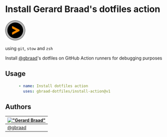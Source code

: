 Install Gerard Braad's dotfiles action
======================================

[!["Prompt"](https://raw.githubusercontent.com/gbraad/assets/gh-pages/icons/prompt-icon-64.png)](http://github.com/gbraad)

  using `git`, `stow` and `zsh`


Install [@gbraad](https://github.com/gbraad)'s dotfiles on GitHub Action runners for debugging purposes


## Usage

```yaml
      - name: Install dotfiles action
        uses: gbraad-dotfiles/install-action@v1
```


Authors
-------

| [!["Gerard Braad"](http://gravatar.com/avatar/e466994eea3c2a1672564e45aca844d0.png?s=60)](http://gbraad.nl "Gerard Braad <me@gbraad.nl>") |
|---|
| [@gbraad](https://twitter.com/gbraad)  |
